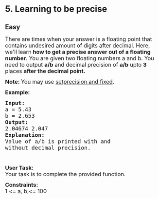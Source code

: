 # 5. Learning to be precise
## Easy 
<div class="problem-statement">
                <p></p><p><span style="font-size:18px">There are times when your answer is a floating point that contains undesired amount of digits after decimal. Here, we'll learn<strong> how to get a precise answer out of a floating number</strong>. You are given two floating numbers a and b. You need to output <strong>a/b</strong> and decimal precision of <strong>a/b</strong> upto <strong>3</strong> places <strong>after the decimal point.</strong></span></p>

<p><span style="font-size:18px"><strong>Note: </strong>You may use <a href="https://stackoverflow.com/questions/22515592/how-to-use-setprecision-in-c" target="_blank">setprecision and fixed</a>.</span></p>

<p><span style="font-size:18px"><strong>Example:</strong></span></p>

<pre><span style="font-size:18px"><strong>Input:</strong>
a = 5.43
b = 2.653
<strong>Output:
</strong>2.04674 2.047
<strong>Explanation:
</strong>Value of a/b is printed with and 
without decimal precision.</span></pre>

<p>&nbsp;</p>

<p><span style="font-size:18px"><strong>User Task: </strong><br>
Your task is to complete the provided function. </span></p>

<p><span style="font-size:18px"><strong>Constraints:</strong><br>
1 &lt;= a, b,&lt;= 100</span></p>
 <p></p>
            </div>